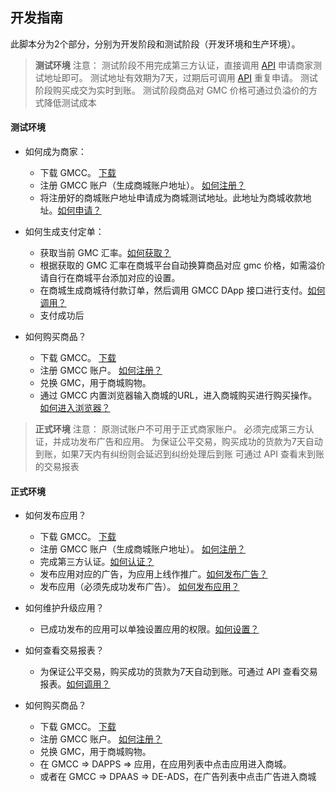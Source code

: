 
## 开发指南
此脚本分为2个部分，分别为开发阶段和测试阶段（开发环境和生产环境）。
> **测试环境**
> 注意：
> 测试阶段不用完成第三方认证，直接调用 [API](https://github.com/elizab4896/dapp-demo/blob/master/API.md) 申请商家测试地址即可。
> 测试地址有效期为7天，过期后可调用 [API](https://github.com/elizab4896/dapp-demo/blob/master/API.md) 重复申请。
> 测试阶段购买成交为实时到账。
> 测试阶段商品对 GMC 价格可通过负溢价的方式降低测试成本
#### 测试环境
* 如何成为商家：
   * 下载 GMCC。 [下载](https://gmc-core.com/index.html)
   * 注册 GMCC 账户（生成商城账户地址）。 [如何注册？](https://gmc-core.com/help/index.html#/newAccount)
   * 将注册好的商城账户地址申请成为商城测试地址。此地址为商城收款地址。[如何申请？](https://github.com/elizab4896/dapp-demo/blob/master/API.md)
* 如何生成支付定单：
   * 获取当前 GMC 汇率。[如何获取？](https://github.com/elizab4896/dapp-demo/blob/master/API.md)
   * 根据获取的 GMC 汇率在商城平台自动换算商品对应 gmc 价格，如需溢价请自行在商城平台添加对应的设置。
   * 在商城生成商城待付款订单，然后调用 GMCC DApp 接口进行支付。[如何调用？](https://github.com/elizab4896/dapp-demo/blob/master/API.md)
   * 支付成功后

* 如何购买商品？
   * 下载 GMCC。 [下载](https://gmc-core.com/index.html)
   * 注册 GMCC 账户。 [如何注册？](https://gmc-core.com/help/index.html#/newAccount)
   * 兑换 GMC，用于商城购物。
   * 通过 GMCC 内置浏览器输入商城的URL，进入商城购买进行购买操作。[如何进入浏览器？](https://gmc-core.com/help/index.html#/store)

> **正式环境**
> 注意：
> 原测试账户不可用于正式商家账户。
> 必须完成第三方认证，并成功发布广告和应用。
> 为保证公平交易，购买成功的货款为7天自动到账，如果7天内有纠纷则会延迟到纠纷处理后到账
> 可通过 API 查看末到账的交易报表
#### 正式环境
* 如何发布应用？
   * 下载 GMCC。 [下载](https://gmc-core.com/index.html)
   * 注册 GMCC 账户（生成商城账户地址）。 [如何注册？](https://gmc-core.com/help/index.html#/newAccount)
   * 完成第三方认证。[如何认证？](https://gmc-core.com/help/index.html#/authentication)
   * 发布应用对应的广告，为应用上线作推广。[如何发布广告？](https://gmc-core.com/help/index.html#/ad)
   * 发布应用（必须先成功发布广告）。 [如何发布应用？](https://gmc-core.com/help/index.html#/application)
* 如何维护升级应用？
   * 已成功发布的应用可以单独设置应用的权限。[如何设置？](https://gmc-core.com/help/index.html#/application)
* 如何查看交易报表？
   * 为保证公平交易，购买成功的货款为7天自动到账。可通过 API 查看交易报表。[如何调用？](https://github.com/elizab4896/dapp-demo/blob/master/API.md)

* 如何购买商品？
   * 下载 GMCC。 [下载](https://gmc-core.com/index.html)
   * 注册 GMCC 账户。 [如何注册？](https://gmc-core.com/help/index.html#/newAccount)
   * 兑换 GMC，用于商城购物。
   * 在 GMCC => DAPPS => 应用，在应用列表中点击应用进入商城。
   * 或者在 GMCC => DPAAS => DE-ADS，在广告列表中点击广告进入商城
